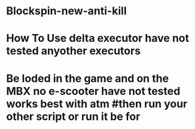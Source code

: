 # Blockspin-new-anti-kill 
# How To Use delta executor have not tested anyother executors 
# Be loded in the game and on the MBX no e-scooter have not tested works best with atm #then run your other script or run it be for
